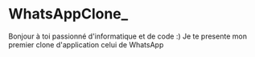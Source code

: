 # WhatsAppClone_
Bonjour à toi passionné d'informatique et de code  :)
Je te presente mon premier clone d'application celui de WhatsApp
